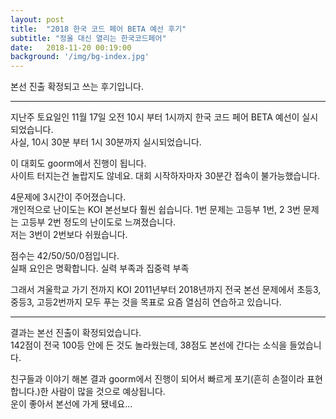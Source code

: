 ```yaml
---
layout: post
title:  "2018 한국 코드 페어 BETA 예선 후기"
subtitle: "정올 대신 열리는 한국코드페어"
date:   2018-11-20 00:19:00
background: '/img/bg-index.jpg'
---
```


본선 진출 확정되고 쓰는 후기입니다.

<hr>

지난주 토요일인 11월 17일 오전 10시 부터 1시까지 한국 코드 페어 BETA 예선이 실시되었습니다.<br>
사실, 10시 30분 부터 1시 30분까지 실시되었습니다.

이 대회도 goorm에서 진행이 됩니다.<br>
사이트 터지는건 놀랍지도 않네요. 대회 시작하자마자 30분간 접속이 불가능했습니다.<br>

4문제에 3시간이 주어졌습니다.<br>
개인적으로 난이도는 KOI 본선보다 훨씬 쉽습니다. 1번 문제는 고등부 1번, 2 3번 문제는 고등부 2번 정도의 난이도로 느껴졌습니다.<br>
저는 3번이 2번보다 쉬웠습니다.

점수는 42/50/50/0점입니다.<br>
실패 요인은 명확합니다. 실력 부족과 집중력 부족

그래서 겨울학교 가기 전까지 KOI 2011년부터 2018년까지 전국 본선 문제에서 초등3, 중등3, 고등2번까지 모두 푸는 것을 목표로 요즘 열심히 연습하고 있습니다.

<hr>

결과는 본선 진출이 확정되었습니다.<br>
142점이 전국 100등 안에 든 것도 놀라웠는데, 38점도 본선에 간다는 소식을 들었습니다.<br>

친구들과 이야기 해본 결과 goorm에서 진행이 되어서 빠르게 포기(흔히 손절이라 표현합니다.)한 사람이 많을 것으로 예상됩니다.<br>
운이 좋아서 본선에 가게 됐네요...
